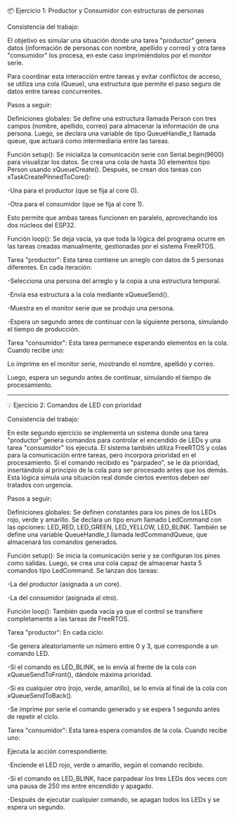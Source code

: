 📦 Ejercicio 1: Productor y Consumidor con estructuras de personas

Consistencia del trabajo:

El objetivo es simular una situación donde una tarea "productor" genera datos (información de personas con nombre, apellido y correo) y otra tarea "consumidor" los procesa, en este caso imprimiéndolos por el monitor serie.

Para coordinar esta interacción entre tareas y evitar conflictos de acceso, se utiliza una cola (Queue), una estructura que permite el paso seguro de datos entre tareas concurrentes. 

Pasos a seguir:

Definiciones globales:
Se define una estructura llamada Person con tres campos (nombre, apellido, correo) para almacenar la información de una persona. Luego, se declara una variable de tipo QueueHandle_t llamada queue, que actuará como intermediaria entre las tareas.

Función setup():
Se inicializa la comunicación serie con Serial.begin(9600) para visualizar los datos. Se crea una cola de hasta 30 elementos tipo Person usando xQueueCreate(). Después, se crean dos tareas con xTaskCreatePinnedToCore():

-Una para el productor (que se fija al core 0).

-Otra para el consumidor (que se fija al core 1).

Esto permite que ambas tareas funcionen en paralelo, aprovechando los dos núcleos del ESP32.

Función loop():
Se deja vacía, ya que toda la lógica del programa ocurre en las tareas creadas manualmente, gestionadas por el sistema FreeRTOS.

Tarea "productor":
Esta tarea contiene un arreglo con datos de 5 personas diferentes. En cada iteración:

-Selecciona una persona del arreglo y la copia a una estructura temporal.

-Envia esa estructura a la cola mediante xQueueSend().

-Muestra en el monitor serie que se produjo una persona.

-Espera un segundo antes de continuar con la siguiente persona, simulando el tiempo de producción.

Tarea "consumidor":
Esta tarea permanece esperando elementos en la cola. Cuando recibe uno:

Lo imprime en el monitor serie, mostrando el nombre, apellido y correo.

Luego, espera un segundo antes de continuar, simulando el tiempo de procesamiento.

--------------------------------------------------------------------------------------------------------------------------------------------------------------------------------------------

💡 Ejercicio 2: Comandos de LED con prioridad

Consistencia del trabajo:

En este segundo ejercicio se implementa un sistema donde una tarea "productor" genera comandos para controlar el encendido de LEDs y una tarea "consumidor" los ejecuta. El sistema también utiliza FreeRTOS y colas para la comunicación entre tareas, pero incorpora prioridad en el procesamiento. Si el comando recibido es "parpadeo", se le da prioridad, insertándolo al principio de la cola para ser procesado antes que los demás. Esta lógica simula una situación real donde ciertos eventos deben ser tratados con urgencia.

Pasos a seguir:

Definiciones globales:
Se definen constantes para los pines de los LEDs rojo, verde y amarillo. Se declara un tipo enum llamado LedCommand con las opciones: LED_RED, LED_GREEN, LED_YELLOW, LED_BLINK. También se define una variable QueueHandle_t llamada ledCommandQueue, que almacenará los comandos generados.

Función setup():
Se inicia la comunicación serie y se configuran los pines como salidas. Luego, se crea una cola capaz de almacenar hasta 5 comandos tipo LedCommand. Se lanzan dos tareas:

-La del productor (asignada a un core).

-La del consumidor (asignada al otro).

Función loop():
También queda vacía ya que el control se transfiere completamente a las tareas de FreeRTOS.

Tarea "productor":
En cada ciclo:

-Se genera aleatoriamente un número entre 0 y 3, que corresponde a un comando LED.

-Si el comando es LED_BLINK, se lo envía al frente de la cola con xQueueSendToFront(), dándole máxima prioridad.

-Si es cualquier otro (rojo, verde, amarillo), se lo envía al final de la cola con xQueueSendToBack().

-Se imprime por serie el comando generado y se espera 1 segundo antes de repetir el ciclo.

Tarea "consumidor":
Esta tarea espera comandos de la cola. Cuando recibe uno:

Ejecuta la acción correspondiente:

-Enciende el LED rojo, verde o amarillo, según el comando recibido.

-Si el comando es LED_BLINK, hace parpadear los tres LEDs dos veces con una pausa de 250 ms entre encendido y apagado.

-Después de ejecutar cualquier comando, se apagan todos los LEDs y se espera un segundo.